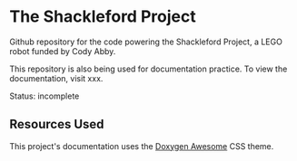 # The Shackleford Project
Github repository for the code powering the Shackleford Project, a LEGO robot funded by Cody Abby.

This repository is also being used for documentation practice. To view the documentation, visit xxx.

Status: incomplete

## Resources Used
This project's documentation uses the [Doxygen Awesome](https://github.com/jothepro/doxygen-awesome-css) CSS theme.